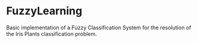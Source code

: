 # FuzzyLearning

Basic implementation of a Fuzzy Classification System for the resolution of the
Iris Plants classification problem.

